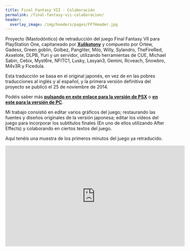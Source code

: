 ```yaml
---
title: Final Fantasy VII - Colaboración
permalink: /final-fantasy-vii-colaboracion/
header:
  overlay_image: /img/headers/pages/FF7Header.jpg
---
```

Proyecto (Mastodóntico) de retraducción del juego Final Fantasy VII para PlayStation One, 
capitaneado por **[Xulikotony](http://traduccionesxt.blogspot.com.es/)** y compuesto por 
Ortew, Gadesx, Green goblin, Golbez, Pangliter, Milo, Willy, Sylandro, TheFireRed, Axxelote, 
DLPB, Yuri y un servidor, utilizando herramientas de CUE, Michael Sabin, Cebix, Myst6re, NFITC1, 
Lusky, Lasyan3, Gemini, Rcveach, Snowbro, M4v3R y Ficedula.

Esta traducción se basa en el original japonés, en vez de en las pobres traducciones al inglés y 
al español, y la primera versión definitiva del proyecto se publicó el 25 de noviembre de 2014.

Podéis saber más **[pulsando en este enlace para la versión de PSX](http://traduccionesxt.blogspot.com.es/2015/12/actualizacion-20-de-la-retraduccion.html)** o 
**[en este para la versión de PC](http://traduccionesxt.blogspot.com.es/2016/02/retraduccion-ff7-version-pc-98-2012-y.html)**.

Mi trabajo consistió en editar varios gráficos del juego; restaurando las fuentes y diseños originales 
de la versión japonesa; editar los vídeos del juego para incorporar los subtítulos finales (En uno de ellos 
utilizando After Effects) y colaborando en ciertos textos del juego.

Aquí tenéis una muestra de los primeros minutos del juego ya retraducido.

<center><iframe width="560" height="315" src="https://www.youtube-nocookie.com/embed/NroR_iNp0y8?rel=0" frameborder="0" allow="accelerometer; autoplay; encrypted-media; gyroscope; picture-in-picture" allowfullscreen></iframe></center>
